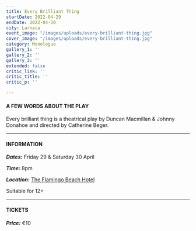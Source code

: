 ```yaml
---
title: Every Brilliant Thing
startDate: 2022-04-29
endDate: 2022-04-30
city: Larnaca
event_image: "/images/uploads/every-brilliant-thing.jpg"
cover_image: "/images/uploads/every-brilliant-thing.jpg"
category: Monologue
gallery_1: ''
gallery_2: ''
gallery_3: ''
extended: false
critic_link: ''
critic_title: ''
critic_p: ''

---
```

#### A FEW WORDS ABOUT THE PLAY

Every brilliant thing is a theatrical play by Duncan Macmillan & Johnny Donahoe and directed by Catherine Beger.

***

#### INFORMATION

**_Dates:_** Friday 29 & Saturday 30 April

**_Time:_** 8pm

**_Location:_** [The Flamingo Beach Hotel](https://www.google.com/maps/place/Flamingo+Beach+Hotel/@34.893684,33.6361113,17z/data=!3m1!4b1!4m8!3m7!1s0x14e082c25cb76219:0x98d4480176d9b4e!5m2!4m1!1i2!8m2!3d34.893684!4d33.6383 "The Flamingo Beach Hotel")

Suitable for 12+

***

#### TICKETS

**_Price:_** €10